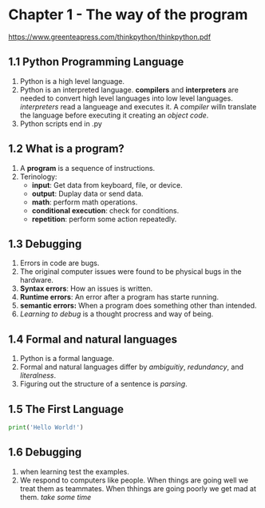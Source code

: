 # Chapter 1 - The way of the program
https://www.greenteapress.com/thinkpython/thinkpython.pdf


## 1.1 Python Programming Language
1. Python is a high level language.
2. Python is an interpreted language. __compilers__ and __interpreters__ are needed to convert high level languages into low level languages. _interpreters_ read a langueage and executes it. A _compiler_ willn translate the language before executing it creating an _object code_. 
3. Python scripts end in .py

## 1.2 What is a program?
1. A __program__ is a sequence of instructions. 
2. Terinology: 
    * __input__: Get data from keyboard, file, or device. 
    * __output__: Duplay data or send data. 
    * __math__: perform math operations. 
    * __conditional execution__: check for conditions. 
    * __repetition__: perform some action repeatedly. 

## 1.3 Debugging
1. Errors in code are bugs. 
2. The original computer issues were found to be physical bugs in the hardware. 
3. __Syntax errors__: How an issues is written. 
4. __Runtime errors__: An error after a program has starte running. 
5. __semantic errors:__ When a program does something other than intended. 
6. _Learning to debug_ is a thought procress and way of being. 

## 1.4 Formal and natural languages
1. Python is a formal language.
2. Formal and natural languages differ by _ambiguitiy_, _redundancy_, and _literalness_.
3. Figuring out the structure of a sentence is _parsing_. 

## 1.5 The First Language
```python
print('Hello World!')
```

## 1.6 Debugging
1. when learning test the examples. 
2. We respond to computers like people. When things are going well we treat them as teammates. When thhings are going poorly we get mad at them. _take some time_






